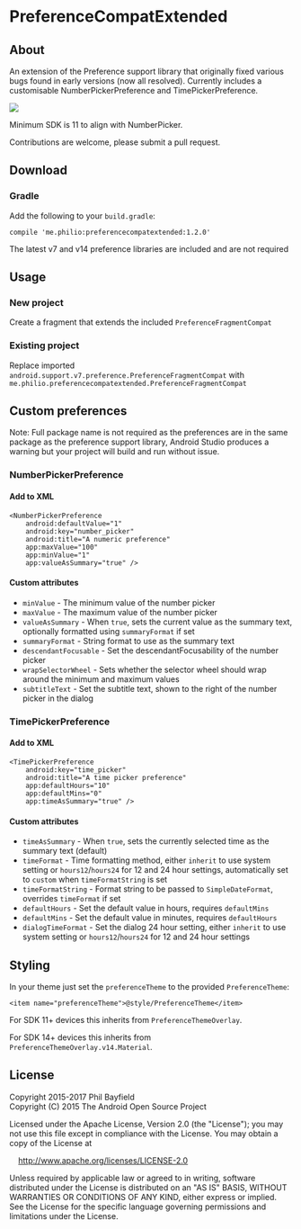 # PreferenceCompatExtended

## About

An extension of the Preference support library that originally fixed various bugs found in early versions (now all resolved). Currently includes a customisable NumberPickerPreference and TimePickerPreference. 

![](https://raw.githubusercontent.com/Philio/PreferenceCompatExtended/master/side-by-side.png)

Minimum SDK is 11 to align with NumberPicker.

Contributions are welcome, please submit a pull request.

## Download

### Gradle

Add the following to your `build.gradle`:

    compile 'me.philio:preferencecompatextended:1.2.0'
    
The latest v7 and v14 preference libraries are included and are not required
    
## Usage

### New project

Create a fragment that extends the included `PreferenceFragmentCompat`

### Existing project

Replace imported `android.support.v7.preference.PreferenceFragmentCompat` with `me.philio.preferencecompatextended.PreferenceFragmentCompat`

## Custom preferences

Note: Full package name is not required as the preferences are in the same package as the preference support library, Android Studio produces a warning but your project will build and run without issue.

### NumberPickerPreference

#### Add to XML

    <NumberPickerPreference
        android:defaultValue="1"
        android:key="number_picker"
        android:title="A numeric preference"
        app:maxValue="100"
        app:minValue="1"
        app:valueAsSummary="true" />
        
#### Custom attributes

* `minValue` - The minimum value of the number picker
* `maxValue` - The maximum value of the number picker
* `valueAsSummary` - When `true`, sets the current value as the summary text, optionally formatted using `summaryFormat` if set
* `summaryFormat` - String format to use as the summary text
* `descendantFocusable` - Set the descendantFocusability of the number picker
* `wrapSelectorWheel` - Sets whether the selector wheel should wrap around the minimum and maximum values
* `subtitleText` - Set the subtitle text, shown to the right of the number picker in the dialog

### TimePickerPreference

#### Add to XML

    <TimePickerPreference
        android:key="time_picker"
        android:title="A time picker preference"
        app:defaultHours="10"
        app:defaultMins="0"
        app:timeAsSummary="true" />

#### Custom attributes

* `timeAsSummary` - When `true`, sets the currently selected time as the summary text (default)
* `timeFormat` - Time formatting method, either `inherit` to use system setting or `hours12`/`hours24` for 12 and 24 hour settings, automatically set to `custom` when `timeFormatString` is set
* `timeFormatString` - Format string to be passed to `SimpleDateFormat`, overrides `timeFormat` if set
* `defaultHours` - Set the default value in hours, requires `defaultMins`
* `defaultMins` - Set the default value in minutes, requires `defaultHours`
* `dialogTimeFormat` - Set the dialog 24 hour setting, either `inherit` to use system setting or `hours12`/`hours24` for 12 and 24 hour settings

## Styling

In your theme just set the `preferenceTheme` to the provided `PreferenceTheme`:

    <item name="preferenceTheme">@style/PreferenceTheme</item>
    
For SDK 11+ devices this inherits from `PreferenceThemeOverlay`.

For SDK 14+ devices this inherits from `PreferenceThemeOverlay.v14.Material`.

## License

Copyright 2015-2017 Phil Bayfield  
Copyright (C) 2015 The Android Open Source Project

Licensed under the Apache License, Version 2.0 (the "License");
you may not use this file except in compliance with the License.
You may obtain a copy of the License at

&nbsp;&nbsp;&nbsp;&nbsp;http://www.apache.org/licenses/LICENSE-2.0

Unless required by applicable law or agreed to in writing, software
distributed under the License is distributed on an "AS IS" BASIS,
WITHOUT WARRANTIES OR CONDITIONS OF ANY KIND, either express or implied.
See the License for the specific language governing permissions and
limitations under the License.